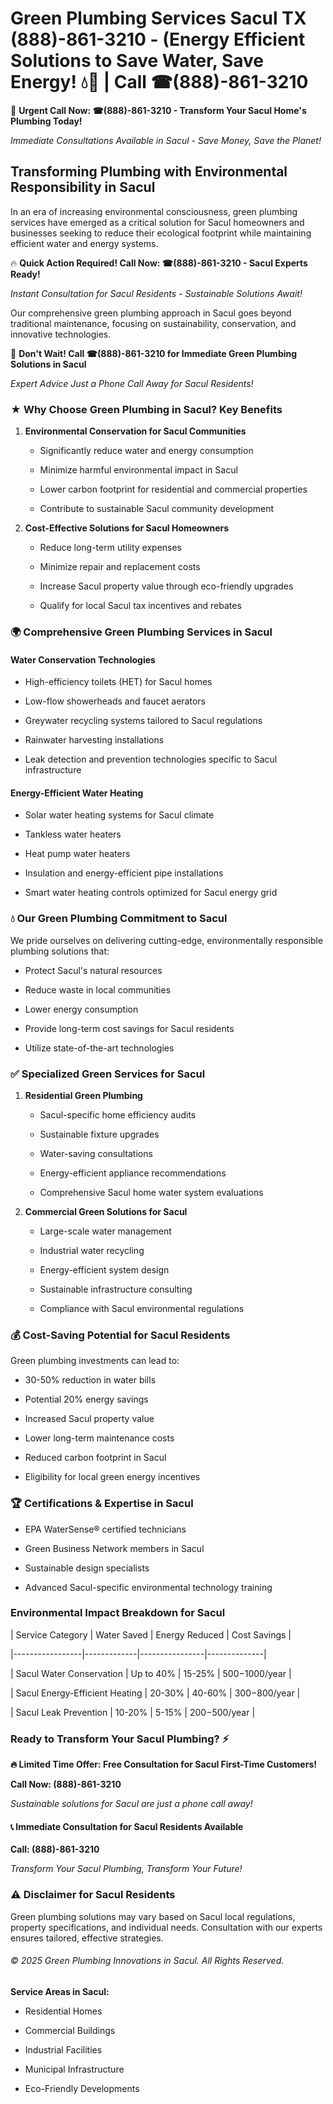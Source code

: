 # Green Plumbing Services Sacul TX (888)-861-3210 - (Energy Efficient Solutions to Save Water, Save Energy! 💧🌿 | Call ☎(888)-861-3210

🚨 **Urgent Call Now: ☎(888)-861-3210 - Transform Your Sacul Home's Plumbing Today!**
*Immediate Consultations Available in Sacul - Save Money, Save the Planet!*

## Transforming Plumbing with Environmental Responsibility in Sacul

In an era of increasing environmental consciousness, green plumbing services have emerged as a critical solution for Sacul homeowners and businesses seeking to reduce their ecological footprint while maintaining efficient water and energy systems. 

🔥 **Quick Action Required! Call Now: ☎(888)-861-3210 - Sacul Experts Ready!**
*Instant Consultation for Sacul Residents - Sustainable Solutions Await!*

Our comprehensive green plumbing approach in Sacul goes beyond traditional maintenance, focusing on sustainability, conservation, and innovative technologies.

🚨 **Don't Wait! Call ☎(888)-861-3210 for Immediate Green Plumbing Solutions in Sacul**
*Expert Advice Just a Phone Call Away for Sacul Residents!*

### ★ Why Choose Green Plumbing in Sacul? Key Benefits

1. **Environmental Conservation for Sacul Communities** 
   - Significantly reduce water and energy consumption
   - Minimize harmful environmental impact in Sacul
   - Lower carbon footprint for residential and commercial properties
   - Contribute to sustainable Sacul community development

2. **Cost-Effective Solutions for Sacul Homeowners** 
   - Reduce long-term utility expenses
   - Minimize repair and replacement costs
   - Increase Sacul property value through eco-friendly upgrades
   - Qualify for local Sacul tax incentives and rebates

### 🌍 Comprehensive Green Plumbing Services in Sacul

#### Water Conservation Technologies
- High-efficiency toilets (HET) for Sacul homes
- Low-flow showerheads and faucet aerators
- Greywater recycling systems tailored to Sacul regulations
- Rainwater harvesting installations
- Leak detection and prevention technologies specific to Sacul infrastructure

#### Energy-Efficient Water Heating
- Solar water heating systems for Sacul climate
- Tankless water heaters
- Heat pump water heaters
- Insulation and energy-efficient pipe installations
- Smart water heating controls optimized for Sacul energy grid

### 💧 Our Green Plumbing Commitment to Sacul

We pride ourselves on delivering cutting-edge, environmentally responsible plumbing solutions that:
- Protect Sacul's natural resources
- Reduce waste in local communities
- Lower energy consumption
- Provide long-term cost savings for Sacul residents
- Utilize state-of-the-art technologies

### ✅ Specialized Green Services for Sacul

1. **Residential Green Plumbing**
   - Sacul-specific home efficiency audits
   - Sustainable fixture upgrades
   - Water-saving consultations
   - Energy-efficient appliance recommendations
   - Comprehensive Sacul home water system evaluations

2. **Commercial Green Solutions for Sacul**
   - Large-scale water management
   - Industrial water recycling
   - Energy-efficient system design
   - Sustainable infrastructure consulting
   - Compliance with Sacul environmental regulations

### 💰 Cost-Saving Potential for Sacul Residents

Green plumbing investments can lead to:
- 30-50% reduction in water bills
- Potential 20% energy savings
- Increased Sacul property value
- Lower long-term maintenance costs
- Reduced carbon footprint in Sacul
- Eligibility for local green energy incentives

### 🏆 Certifications & Expertise in Sacul

- EPA WaterSense® certified technicians
- Green Business Network members in Sacul
- Sustainable design specialists
- Advanced Sacul-specific environmental technology training

### Environmental Impact Breakdown for Sacul

| Service Category | Water Saved | Energy Reduced | Cost Savings |
|-----------------|-------------|----------------|--------------|
| Sacul Water Conservation | Up to 40% | 15-25% | $500-$1000/year |
| Sacul Energy-Efficient Heating | 20-30% | 40-60% | $300-$800/year |
| Sacul Leak Prevention | 10-20% | 5-15% | $200-$500/year |

### Ready to Transform Your Sacul Plumbing? ⚡

**🔥 Limited Time Offer: Free Consultation for Sacul First-Time Customers!**

**Call Now: (888)-861-3210**
*Sustainable solutions for Sacul are just a phone call away!*

#### 📞 Immediate Consultation for Sacul Residents Available

**Call: (888)-861-3210**
*Transform Your Sacul Plumbing, Transform Your Future!*

### ⚠️ Disclaimer for Sacul Residents

Green plumbing solutions may vary based on Sacul local regulations, property specifications, and individual needs. Consultation with our experts ensures tailored, effective strategies.

###### © 2025 Green Plumbing Innovations in Sacul. All Rights Reserved.

**Service Areas in Sacul:** 
- Residential Homes
- Commercial Buildings
- Industrial Facilities
- Municipal Infrastructure
- Eco-Friendly Developments
